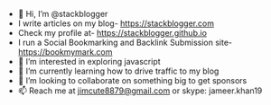 - 👋 Hi, I’m @stackblogger
- I write articles on my blog- https://stackblogger.com
- Check my profile at- https://stackblogger.github.io
- I run a Social Bookmarking and Backlink Submission site- https://bookmymark.com
- 👀 I’m interested in exploring javascript
- 🌱 I’m currently learning how to drive traffic to my blog
- 💞️ I’m looking to collaborate on something big to get sponsors
- 📫 Reach me at jimcute8879@gmail.com or skype: jameer.khan19

<!---
stackblogger/stackblogger is a ✨ special ✨ repository because its `README.md` (this file) appears on your GitHub profile.
You can click the Preview link to take a look at your changes.
--->
